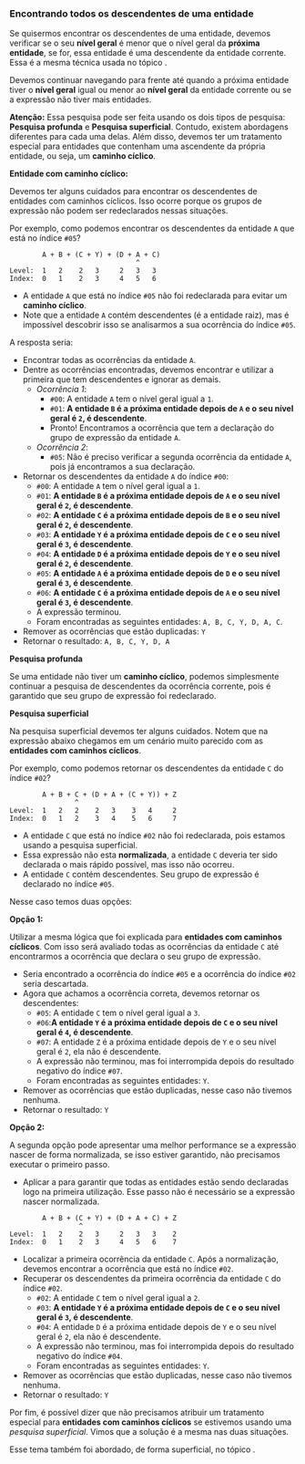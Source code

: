 ### Encontrando todos os descendentes de uma entidade <header-set anchor-name="search-find-descendants" />

Se quisermos encontrar os descendentes de uma entidade, devemos verificar se o seu **nível geral** é menor que o nível geral da **próxima entidade**, se for, essa entidade é uma descendente da entidade corrente. Essa é a mesma técnica usada no tópico <anchor-get name="search-check-is-first-at-group-expression" />.

Devemos continuar navegando para frente até quando a próxima entidade tiver o **nível geral** igual ou menor ao **nível geral** da entidade corrente ou se a expressão não tiver mais entidades.

**Atenção:** Essa pesquisa pode ser feita usando os dois tipos de pesquisa: **Pesquisa profunda** e **Pesquisa superficial**. Contudo, existem abordagens diferentes para cada uma delas. Além disso, devemos ter um tratamento especial para entidades que contenham uma ascendente da própria entidade, ou seja, um **caminho cíclico**.

**Entidade com caminho cíclico:**

Devemos ter alguns cuidados para encontrar os descendentes de entidades com caminhos cíclicos. Isso ocorre porque os grupos de expressão não podem ser redeclarados nessas situações.

Por exemplo, como podemos encontrar os descendentes da entidade `A` que está no índice `#05`?

```
        A + B + (C + Y) + (D + A + C)
                               ^
Level:  1   2    2   3     2   3   3
Index:  0   1    2   3     4   5   6
```

* A entidade `A` que está no índice `#05` não foi redeclarada para evitar um **caminho cíclico**. 
* Note que a entidade `A` contém descendentes (é a entidade raiz), mas é impossível descobrir isso se analisarmos a sua ocorrência do índice `#05`.

A resposta seria:

* Encontrar todas as ocorrências da entidade `A`.
* Dentre as ocorrências encontradas, devemos encontrar e utilizar a primeira que tem descendentes e ignorar as demais.
    * _Ocorrência 1_:
        * `#00`: A entidade `A` tem o nível geral igual a `1`.
        * `#01`: **A entidade `B` é a próxima entidade depois de `A` e o seu nível geral é `2`, é descendente**.
        * Pronto! Encontramos a ocorrência que tem a declaração do grupo de expressão da entidade `A`.
    * _Ocorrência 2_:
        * `#05`: Não é preciso verificar a segunda ocorrência da entidade `A`, pois já encontramos a sua declaração.
* Retornar os descendentes da entidade `A` do índice `#00`:
    * `#00`: A entidade `A` tem o nível geral igual a `1`.
    * `#01`: **A entidade `B` é a próxima entidade depois de `A` e o seu nível geral é `2`, é descendente**.
    * `#02`: **A entidade `C` é a próxima entidade depois de `B` e o seu nível geral é `2`, é descendente**.
    * `#03`: **A entidade `Y` é a próxima entidade depois de `C` e o seu nível geral é `3`, é descendente**.
    * `#04`: **A entidade `D` é a próxima entidade depois de `Y` e o seu nível geral é `2`, é descendente**.
    * `#05`: **A entidade `A` é a próxima entidade depois de `D` e o seu nível geral é `3`, é descendente**.
    * `#06`: **A entidade `C` é a próxima entidade depois de `A` e o seu nível geral é `3`, é descendente**.
    * A expressão terminou.
    * Foram encontradas as seguintes entidades: `A, B, C, Y, D, A, C`.
* Remover as ocorrências que estão duplicadas: `Y`
* Retornar o resultado: `A, B, C, Y, D, A`

**Pesquisa profunda**

Se uma entidade não tiver um **caminho cíclico**, podemos simplesmente continuar a pesquisa de descendentes da ocorrência corrente, pois é garantido que seu grupo de expressão foi redeclarado.

**Pesquisa superficial**

Na pesquisa superficial devemos ter alguns cuidados. Notem que na expressão abaixo chegamos em um cenário muito parecido com as **entidades com caminhos cíclicos**.

Por exemplo, como podemos retornar os descendentes da entidade `C` do índice `#02`?

```
        A + B + C + (D + A + (C + Y)) + Z
                ^              
Level:  1   2   2    2   3    3   4     2
Index:  0   1   2    3   4    5   6     7
```

* A entidade `C` que está no índice `#02` não foi redeclarada, pois estamos usando a pesquisa superficial.
* Essa expressão não esta **normalizada**, a entidade `C` deveria ter sido declarada o mais rápido possível, mas isso não ocorreu.
* A entidade `C` contém descendentes. Seu grupo de expressão é declarado no índice `#05`.

Nesse caso temos duas opções:

**Opção 1:**

Utilizar a mesma lógica que foi explicada para **entidades com caminhos cíclicos**. Com isso será avaliado todas as ocorrências da entidade `C` até encontrarmos a ocorrência que declara o seu grupo de expressão.

* Seria encontrado a ocorrência do índice `#05` e a ocorrência do índice `#02` seria descartada.
* Agora que achamos a ocorrência correta, devemos retornar os descendentes:
    * `#05`: A entidade `C` tem o nível geral igual a `3`.
    * `#06`:**A entidade `Y` é a próxima entidade depois de `C` e o seu nível geral é `4`, é descendente**.
    * `#07`: A entidade `Z` é a próxima entidade depois de `Y` e o seu nível geral é `2`, ela não é descendente.
    * A expressão não terminou, mas foi interrompida depois do resultado negativo do índice `#07`.
    * Foram encontradas as seguintes entidades: `Y`.
* Remover as ocorrências que estão duplicadas, nesse caso não tivemos nenhuma.
* Retornar o resultado: `Y`

**Opção 2:**

A segunda opção pode apresentar uma melhor performance se a expressão nascer de forma normalizada, se isso estiver garantido, não precisamos executar o primeiro passo.

* Aplicar a <anchor-get name="normalization-3" /> para garantir que todas as entidades estão sendo declaradas logo na primeira utilização. Esse passo não é necessário se a expressão nascer normalizada.

```
        A + B + (C + Y) + (D + A + C) + Z
                 ^              
Level:  1   2    2   3     2   3   3    2
Index:  0   1    2   3     4   5   6    7
```

* Localizar a primeira ocorrência da entidade `C`. Após a normalização, devemos encontrar a ocorrência que está no índice `#02`.
* Recuperar os descendentes da primeira ocorrência da entidade `C` do índice `#02`.
    * `#02`: A entidade `C` tem o nível geral igual a `2`.
    * `#03`: **A entidade `Y` é a próxima entidade depois de `C` e o seu nível geral é `3`, é descendente**.
    * `#04`: A entidade `D` é a próxima entidade depois de `Y` e o seu nível geral é `2`, ela não é descendente.
    * A expressão não terminou, mas foi interrompida depois do resultado negativo do índice `#04`.
    * Foram encontradas as seguintes entidades: `Y`.
* Remover as ocorrências que estão duplicadas, nesse caso não tivemos nenhuma.
* Retornar o resultado: `Y`

Por fim, é possível dizer que não precisamos atribuir um tratamento especial para **entidades com caminhos cíclicos** se estivemos usando uma _pesquisa superficial_. Vimos que a solução é a mesma nas duas situações.

Esse tema também foi abordado, de forma superficial, no tópico <anchor-get name="entity-declaration" />.
